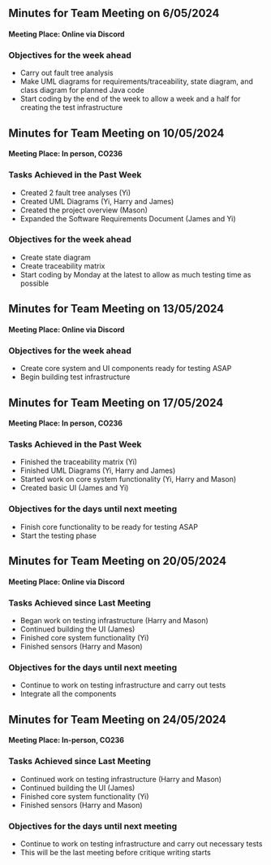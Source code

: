 ## Minutes for Team Meeting on 6/05/2024


#### Meeting Place: Online via Discord


### Objectives for the week ahead

- Carry out fault tree analysis
- Make UML diagrams for requirements/traceability, state diagram, and class diagram for planned Java code
- Start coding by the end of the week to allow a week and a half for creating the test infrastructure

## Minutes for Team Meeting on 10/05/2024


#### Meeting Place: In person, CO236


### Tasks Achieved in the Past Week

- Created 2 fault tree analyses (Yi)
- Created UML Diagrams (Yi, Harry and James)
- Created the project overview (Mason)
- Expanded the Software Requirements Document (James and Yi)

### Objectives for the week ahead

- Create state diagram
- Create traceability matrix
- Start coding by Monday at the latest to allow as much testing time as possible

## Minutes for Team Meeting on 13/05/2024


#### Meeting Place: Online via Discord


### Objectives for the week ahead

- Create core system and UI components ready for testing ASAP
- Begin building test infrastructure

## Minutes for Team Meeting on 17/05/2024


#### Meeting Place: In person, CO236


### Tasks Achieved in the Past Week

- Finished the traceability matrix (Yi)
- Finished UML Diagrams (Yi, Harry and James)
- Started work on core system functionality (Yi, Harry and Mason)
- Created basic UI (James and Yi)

### Objectives for the days until next meeting

- Finish core functionality to be ready for testing ASAP
- Start the testing phase

## Minutes for Team Meeting on 20/05/2024


#### Meeting Place: Online via Discord


### Tasks Achieved since Last Meeting

- Began work on testing infrastructure (Harry and Mason)
- Continued building the UI (James)
- Finished core system functionality (Yi)
- Finished sensors (Harry and Mason)

### Objectives for the days until next meeting

- Continue to work on testing infrastructure and carry out tests
- Integrate all the components

## Minutes for Team Meeting on 24/05/2024


#### Meeting Place: In-person, CO236


### Tasks Achieved since Last Meeting

- Continued work on testing infrastructure (Harry and Mason)
- Continued building the UI (James)
- Finished core system functionality (Yi)
- Finished sensors (Harry and Mason)

### Objectives for the days until next meeting

- Continue to work on testing infrastructure and carry out necessary tests
- This will be the last meeting before critique writing starts